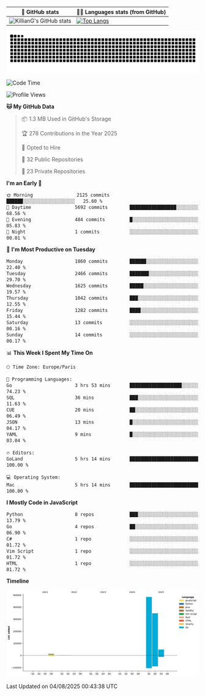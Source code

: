 | 🌚 GitHub stats | 👨‍💻 Languages stats (from GitHub) |
|-----------------|--------------------|
| ![KillianG's GitHub stats](https://github-readme-stats.vercel.app/api?username=KillianG&count_private=true&show_icons=true&theme=dark) | [![Top Langs](https://github-readme-stats.vercel.app/api/top-langs/?username=KillianG&layout=compact&theme=dark&hide=HTML)](https://github.com/anuraghazra/github-readme-stats) |

![github-contributions-snake](https://raw.githubusercontent.com/KillianG/KillianG/refs/heads/output/github-contribution-grid-snake-dark.svg)

<!--START_SECTION:waka-->
![Code Time](http://img.shields.io/badge/Code%20Time-9%20hrs%2048%20mins-blue)

![Profile Views](http://img.shields.io/badge/Profile%20Views-1-blue)

**🐱 My GitHub Data** 

> 📦 1.3 MB Used in GitHub's Storage 
 > 
> 🏆 278 Contributions in the Year 2025
 > 
> 💼 Opted to Hire
 > 
> 📜 32 Public Repositories 
 > 
> 🔑 23 Private Repositories 
 > 
**I'm an Early 🐤** 

```text
🌞 Morning                2125 commits        ██████░░░░░░░░░░░░░░░░░░░   25.60 % 
🌆 Daytime                5692 commits        █████████████████░░░░░░░░   68.56 % 
🌃 Evening                484 commits         █░░░░░░░░░░░░░░░░░░░░░░░░   05.83 % 
🌙 Night                  1 commits           ░░░░░░░░░░░░░░░░░░░░░░░░░   00.01 % 
```
📅 **I'm Most Productive on Tuesday** 

```text
Monday                   1860 commits        ██████░░░░░░░░░░░░░░░░░░░   22.40 % 
Tuesday                  2466 commits        ███████░░░░░░░░░░░░░░░░░░   29.70 % 
Wednesday                1625 commits        █████░░░░░░░░░░░░░░░░░░░░   19.57 % 
Thursday                 1042 commits        ███░░░░░░░░░░░░░░░░░░░░░░   12.55 % 
Friday                   1282 commits        ████░░░░░░░░░░░░░░░░░░░░░   15.44 % 
Saturday                 13 commits          ░░░░░░░░░░░░░░░░░░░░░░░░░   00.16 % 
Sunday                   14 commits          ░░░░░░░░░░░░░░░░░░░░░░░░░   00.17 % 
```


📊 **This Week I Spent My Time On** 

```text
🕑︎ Time Zone: Europe/Paris

💬 Programming Languages: 
Go                       3 hrs 53 mins       ███████████████████░░░░░░   74.23 % 
SQL                      36 mins             ███░░░░░░░░░░░░░░░░░░░░░░   11.63 % 
CUE                      20 mins             ██░░░░░░░░░░░░░░░░░░░░░░░   06.49 % 
JSON                     13 mins             █░░░░░░░░░░░░░░░░░░░░░░░░   04.17 % 
YAML                     9 mins              █░░░░░░░░░░░░░░░░░░░░░░░░   03.04 % 

🔥 Editors: 
GoLand                   5 hrs 14 mins       █████████████████████████   100.00 % 

💻 Operating System: 
Mac                      5 hrs 14 mins       █████████████████████████   100.00 % 
```

**I Mostly Code in JavaScript** 

```text
Python                   8 repos             ███░░░░░░░░░░░░░░░░░░░░░░   13.79 % 
Go                       4 repos             ██░░░░░░░░░░░░░░░░░░░░░░░   06.90 % 
C#                       1 repo              ░░░░░░░░░░░░░░░░░░░░░░░░░   01.72 % 
Vim Script               1 repo              ░░░░░░░░░░░░░░░░░░░░░░░░░   01.72 % 
HTML                     1 repo              ░░░░░░░░░░░░░░░░░░░░░░░░░   01.72 % 
```



**Timeline**

![Lines of Code chart](https://raw.githubusercontent.com/KillianG/KillianG/master/assets/bar_graph.png)


 Last Updated on 04/08/2025 00:43:38 UTC
<!--END_SECTION:waka-->
